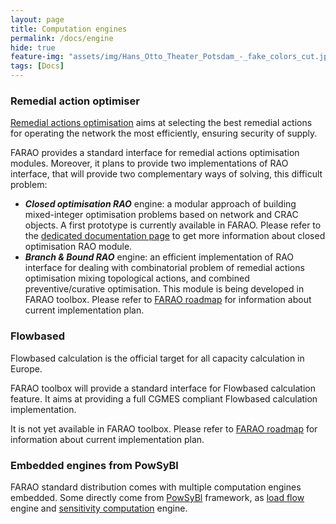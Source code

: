 ```yaml
---
layout: page
title: Computation engines
permalink: /docs/engine
hide: true
feature-img: "assets/img/Hans_Otto_Theater_Potsdam_-_fake_colors_cut.jpg"
tags: [Docs]
---
```


### Remedial action optimiser

[Remedial actions optimisation](ra-optimisation/index.md) aims at selecting the best remedial actions
for operating the network the most efficiently, ensuring security of supply.

FARAO provides a standard interface for remedial actions optimisation modules.
Moreover, it plans to provide two implementations of RAO interface, that will provide two complementary ways of solving,
this difficult problem:
- ***Closed optimisation RAO*** engine: a modular approach of building mixed-integer optimisation problems based on network
and CRAC objects. A first prototype is currently available in FARAO. Please refer to the
[dedicated documentation page](ra-optimisation/closed-optimisation-rao/index.md) to get more information
about closed optimisation RAO module.
- ***Branch & Bound RAO*** engine: an efficient implementation of RAO interface for dealing with combinatorial problem of
remedial actions optimisation mixing topological actions, and combined preventive/curative optimisation. This module
is being developed in FARAO toolbox. Please refer to [FARAO roadmap](../../roadmap.md) for information about current
implementation plan.

### Flowbased

Flowbased calculation is the official target for all capacity calculation in Europe.

FARAO toolbox will provide a standard interface for Flowbased calculation feature.
It aims at providing a full CGMES compliant Flowbased calculation implementation.

It is not yet available in FARAO toolbox. Please refer to [FARAO roadmap](../../roadmap.md) for information
about current implementation plan.

### Embedded engines from PowSyBl

FARAO standard distribution comes with multiple computation engines embedded. Some directly come from [PowSyBl](http://www.powsybl.org)
framework, as [load flow](https://powsybl.github.io/docs/tools/loadflow.html) engine and
[sensitivity computation](https://powsybl.github.io/docs/tools/sensitivity-computation.html) engine.



